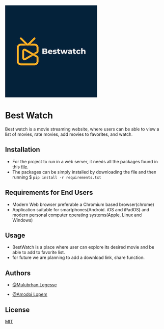 
![Logo](https://github.com/amodoipeter/bestwatch/blob/main/logo.jpg?raw=true)


# Best Watch

Best watch is a movie streaming website, where users can be able to view a list of movies, rate movies, add movies to favorites, and watch.


## Installation

* For the project to run in a web server, it needs all the packages found in this [file](https://github.com/amodoipeter/bestwatch/requirements.txt).
* The packages can be simply installed by downloading the file and then running $ ```pip install -r requirements.txt```

    
## Requirements for End Users

* Modern Web browser preferable a Chromium based browser(chrome)
* Application suitable for smartphones(Android. iOS and iPadOS) and modern personal computer operating systems(Apple, Linux and Windows)


## Usage

* BestWatch is a place where user can explore its desired movie and be able to add to favorite list.
* for future we are planning to add a download link, share function.
## Authors

- [@Mulubrhan Legesse](https://github.com/Ethiopian-boy/)

- [@Amodoi Lopem](https://github.com/amodoipeter/)

## License

[MIT](https://choosealicense.com/licenses/mit/)

